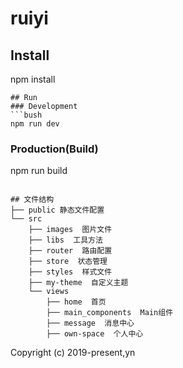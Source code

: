 

# ruiyi

## Install
npm install
```
## Run
### Development
```bush
npm run dev
```
### Production(Build)
npm run build
```

## 文件结构
├── public 静态文件配置
└── src
    ├── images  图片文件
    ├── libs  工具方法
    ├── router  路由配置
    ├── store  状态管理
    ├── styles  样式文件
    ├── my-theme  自定义主题
    └── views
        ├── home  首页
        ├── main_components  Main组件
        ├── message  消息中心
        ├── own-space  个人中心
```
Copyright (c) 2019-present,yn
